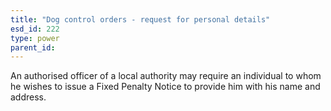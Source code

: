 ```yaml
---
title: "Dog control orders - request for personal details"
esd_id: 222
type: power
parent_id:  
---
```


An authorised officer of a local authority may require an individual to whom he wishes to issue a Fixed Penalty Notice to provide him with his name and address.

